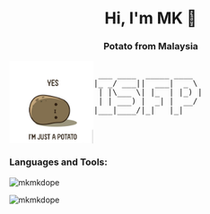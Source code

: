 <h1 align="center">Hi, I'm MK 🫡</h1>
<h3 align="center">Potato from Malaysia</h3>

<pre>
 <img src="potato.jpg" alt="potato" width="150" align="left">
 ___ ____  _____ ____     
|_ _/ ___||  ___|  _ \   
 | |\___ \| |_  | |_) |  
 | | ___) |  _| |  __/ 
|___|____/|_|   |_|        
</pre>

<h3 align="left">Languages and Tools:</h3>

<p><img align="center" src="https://github-readme-stats.vercel.app/api/top-langs?username=mkmkdope&show_icons=true&locale=en&layout=compact" alt="mkmkdope" /></p>
<p align="left"> <img src="https://komarev.com/ghpvc/?username=mkmkdope&label=Profile%20views&color=f5e050&style=flat" alt="mkmkdope" /> </p>
